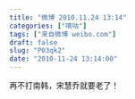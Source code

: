 ```yaml
---
title: "微博 2010.11.24 13:14"
categories: ["嘀咕"]
tags: ["来自微博 weibo.com"]
draft: false
slug: "P03qk2"
date: "2010-11-24 13:14:00"
---
```


<p>再不打南韩，宋慧乔就要老了！ ​​​​</p>
